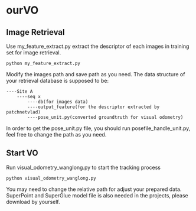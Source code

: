 # ourVO
## Image Retrieval
Use my_feature_extract.py extract the descriptor of each images in training set for image retrieval.
```angular2html
python my_feature_extract.py
```
Modify the images path and save path as you need.
The data structure of your retrieval database is supposed to be:
```angular2html
----Site A
    ----seq x
        ----db(for images data)
        ----output_feature(for the descriptor extracted by patchnetvlad)
        ----pose_unit.py(converted groundtruth for visual odometry)
```
In order to get the pose_unit.py file, you should run posefile_handle_unit.py, feel free to change the path as you need.
## Start VO
Run visual_odometry_wanglong.py to start the tracking process
```angular2html
python visual_odometry_wanglong.py
```
You may need to change the relative path for adjust your prepared data.
SuperPoint and SuperGlue model file is also needed in the projects, please download by yourself.

